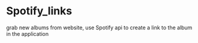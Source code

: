 # Spotify_links
grab new albums from website, use Spotify api to create a link to the album in the application
